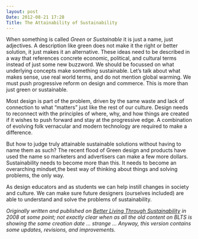 ```yaml
---
layout: post
Date: 2012-08-21 17:28
Title: The Attainability of Sustainability
---
```


When something is called _Green_ or _Sustainable_ it is just a name, just adjectives. A description like green does not make it the right or better solution, it just makes it an alternative. These ideas need to be described in a way that references concrete economic, political, and cultural terms instead of just some new buzzword. We should be focussed on what underlying concepts make something sustainable. Let’s talk about what makes sense, use real world terms, and do not mention global warming. We must push progressive reform on design and commerce. This is more than just green or sustainable.

Most design is part of the problem, driven by the same waste and lack of connection to what “matters” just like the rest of our culture. Design needs to reconnect with the principles of where, why, and how things are created if it wishes to push forward and stay at the progressive edge. A combination of evolving folk vernacular and modern technology are required to make a difference.

But how to judge truly attainable sustainable solutions without having to name them as such? The recent flood of Green design and products have used the name so marketers and advertisers can make a few more dollars. Sustainability needs to become more than this. It needs to become an overarching mindset,the best way of thinking about things and solving problems, the only way.

As design educators and as students we can help instill changes in society and culture. We can make sure future designers (ourselves included) are able to understand and solve the problems of sustainability.

_Originally written and published on [Better Living Through Sustainability](http://http://betterlivingthroughsustainability.com/node/7) in 2008 at some point; not exactly clear when as all the old content on BLTS is showing the same creation date … strange … Anyway, this version contains some updates, revisions, and improvements._